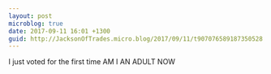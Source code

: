 ```yaml
---
layout: post
microblog: true
date: 2017-09-11 16:01 +1300
guid: http://JacksonOfTrades.micro.blog/2017/09/11/t907076589187350528.html
---
```

I just voted for the first time AM I AN ADULT NOW
